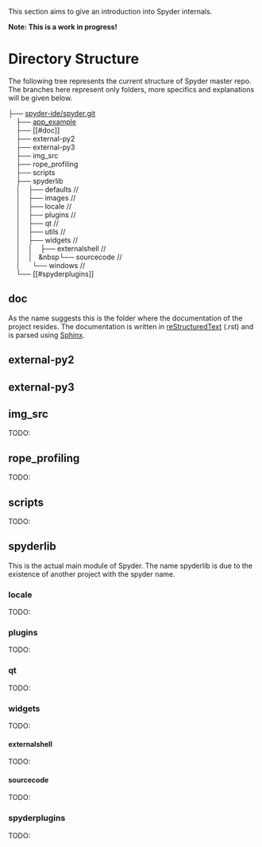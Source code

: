This section aims to give an introduction into Spyder internals.

**Note: This is a work in progress!**

# Directory Structure

The following tree represents the current structure of Spyder master repo. The branches here represent only folders, more specifics and explanations will be given below.


├── [spyder-ide/spyder.git](https://github.com/spyder-ide/spyder) <br>
&nbsp;&nbsp;&nbsp;&nbsp;├── [app_example](#app_example)           <br>
&nbsp;&nbsp;&nbsp;&nbsp;├── [[#doc]]                              <br>
&nbsp;&nbsp;&nbsp;&nbsp;├── external-py2                           <br>
&nbsp;&nbsp;&nbsp;&nbsp;├── external-py3                            <br>
&nbsp;&nbsp;&nbsp;&nbsp;├── img_src                                   <br>
&nbsp;&nbsp;&nbsp;&nbsp;├── rope_profiling                             <br>
&nbsp;&nbsp;&nbsp;&nbsp;├── scripts                                      <br>
&nbsp;&nbsp;&nbsp;&nbsp;├── spyderlib                                       <br>
&nbsp;&nbsp;&nbsp;&nbsp;│&nbsp;&nbsp;&nbsp;&nbsp;├── defaults             // <br>
&nbsp;&nbsp;&nbsp;&nbsp;│&nbsp;&nbsp;&nbsp;&nbsp;├── images               // <br>
&nbsp;&nbsp;&nbsp;&nbsp;│&nbsp;&nbsp;&nbsp;&nbsp;├── locale               // <br>
&nbsp;&nbsp;&nbsp;&nbsp;│&nbsp;&nbsp;&nbsp;&nbsp;├── plugins              // <br>
&nbsp;&nbsp;&nbsp;&nbsp;│&nbsp;&nbsp;&nbsp;&nbsp;├── qt                   // <br>
&nbsp;&nbsp;&nbsp;&nbsp;│&nbsp;&nbsp;&nbsp;&nbsp;├── utils                // <br>
&nbsp;&nbsp;&nbsp;&nbsp;│&nbsp;&nbsp;&nbsp;&nbsp;├── widgets              // <br>
&nbsp;&nbsp;&nbsp;&nbsp;│&nbsp;&nbsp;&nbsp;&nbsp;│&nbsp;&nbsp;&nbsp;&nbsp;├── externalshell // <br>
&nbsp;&nbsp;&nbsp;&nbsp;│&nbsp;&nbsp;&nbsp;&nbsp;│&nbsp;&nbsp;&nbsp;&nbsp└── sourcecode     // <br>
&nbsp;&nbsp;&nbsp;&nbsp;│ &nbsp;&nbsp;&nbsp;&nbsp;  └── windows              // <br>
&nbsp;&nbsp;&nbsp;&nbsp;└── [[#spyderplugins]]<br>

## doc
As the name suggests this is the folder where the documentation of the project resides. 
The documentation is written in [reStructuredText](http://docutils.sourceforge.net/rst.html) (.rst) and is parsed using [Sphinx]().

## external-py2

## external-py3

## img_src
TODO:

## rope_profiling
TODO:

## scripts
TODO:

## spyderlib
This is the actual main module of Spyder. 
The name spyderlib is due to the existence of another project with the spyder name.


### locale 
TODO: 

### plugins
TODO:

### qt
TODO:

### widgets
TODO:

#### externalshell
TODO:

#### sourcecode
TODO:

### spyderplugins
TODO:


